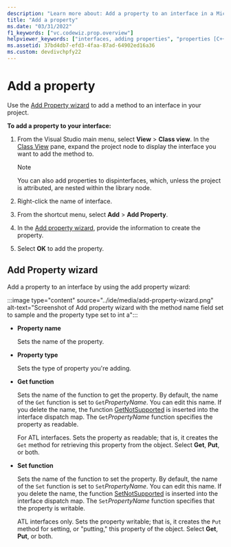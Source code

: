 ```yaml
---
description: "Learn more about: Add a property to an interface in a Microsoft Visual Studio C++ project"
title: "Add a property"
ms.date: "03/31/2022"
f1_keywords: ["vc.codewiz.prop.overview"]
helpviewer_keywords: ["interfaces, adding properties", "properties [C++], adding to interfaces", "names, add property wizard", "add property wizard", "stock properties, about stock properties", "stock properties"]
ms.assetid: 37bd4db7-efd3-4faa-87ad-64902ed16a36
ms.custom: devdivchpfy22
---
```


# Add a property

Use the [Add Property wizard](#add-property-wizard) to add a method to an interface in your project.

**To add a property to your interface:**

1. From the Visual Studio main menu, select **View** > **Class view**. In the [Class View](/visualstudio/ide/viewing-the-structure-of-code) pane, expand the project node to display the interface you want to add the method to.

   > [!NOTE]
   > You can also add properties to dispinterfaces, which, unless the project is attributed, are nested within the library node.

1. Right-click the name of interface.

1. From the shortcut menu, select **Add** > **Add Property**.

1. In the [Add property wizard](#add-property-wizard), provide the information to create the property.

1. Select **OK** to add the property.

## Add Property wizard

Add a property to an interface by using the add property wizard:

:::image type="content" source="../ide/media/add-property-wizard.png" alt-text="Screenshot of Add property wizard with the method name field set to sample and the property type set to int a":::

- **Property name**

  Sets the name of the property.

- **Property type**

  Sets the type of property you're adding.

- **Get function**

  Sets the name of the function to get the property. By default, the name of the `Get` function is set to `Get`*PropertyName*. You can edit this name. If you delete the name, the function [GetNotSupported](../mfc/reference/colecontrol-class.md#getnotsupported) is inserted into the interface dispatch map. The `Get`*PropertyName* function specifies the property as readable.

  For ATL interfaces. Sets the property as readable; that is, it creates the `Get` method for retrieving this property from the object. Select **Get**, **Put**, or both.

- **Set function**

  Sets the name of the function to set the property. By default, the name of the `Set` function is set to `Set`*PropertyName*. You can edit this name. If you delete the name, the function [SetNotSupported](../mfc/reference/colecontrol-class.md#setnotsupported) is inserted into the interface dispatch map. The `Set`*PropertyName* function specifies that the property is writable.

  ATL interfaces only. Sets the property writable; that is, it creates the `Put` method for setting, or "putting," this property of the object. Select **Get**, **Put**, or both.